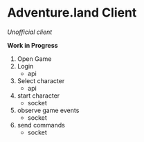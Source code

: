 # Adventure.land Client

_Unofficial client_

**Work in Progress**

1. Open Game
2. Login
   - api
3. Select character
   - api
4. start character
   - socket
5. observe game events
   - socket
6. send commands
   - socket
